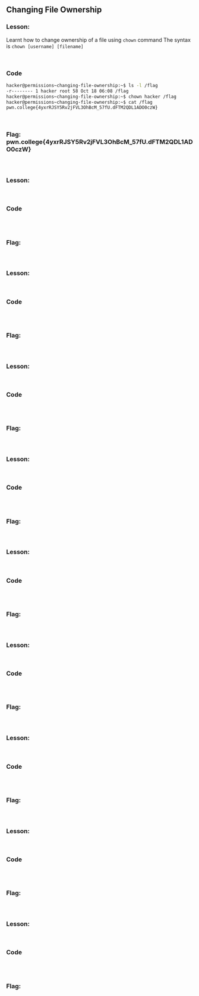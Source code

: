 ## Changing File Ownership

### Lesson:
Learnt how to change ownership of a file using ```chown``` command
The syntax is ```chown [username] [filename]```

<br>

### Code

```bash
hacker@permissions~changing-file-ownership:~$ ls -l /flag
-r-------- 1 hacker root 58 Oct 18 06:08 /flag
hacker@permissions~changing-file-ownership:~$ chown hacker /flag
hacker@permissions~changing-file-ownership:~$ cat /flag
pwn.college{4yxrRJSY5Rv2jFVL3OhBcM_57fU.dFTM2QDL1ADO0czW}
```
<br>

### Flag: pwn.college{4yxrRJSY5Rv2jFVL3OhBcM_57fU.dFTM2QDL1ADO0czW}

<br>

## 

### Lesson: 

<br>

### Code

```bash

```
<br>

### Flag: 

<br>

## 

### Lesson: 

<br>

### Code

```bash

```
<br>

### Flag: 

<br>

## 

### Lesson: 

<br>

### Code

```bash

```
<br>

### Flag: 

<br>

## 

### Lesson: 

<br>

### Code

```bash

```
<br>

### Flag: 

<br>

## 

### Lesson: 

<br>

### Code

```bash

```
<br>

### Flag: 

<br>

## 

### Lesson: 

<br>

### Code

```bash

```
<br>

### Flag: 

<br>

## 

### Lesson: 

<br>

### Code

```bash

```
<br>

### Flag: 

<br>

## 

### Lesson: 

<br>

### Code

```bash

```
<br>

### Flag: 

<br>

## 

### Lesson: 

<br>

### Code

```bash

```
<br>

### Flag: 

<br>

